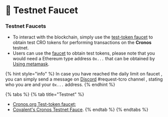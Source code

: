 # 🚰 Testnet Faucet

### Testnet Faucets

* To interact with the blockchain, simply use the [test-token faucet](https://cronos.org/faucet) to obtain test CRO tokens for performing transactions on the **Cronos** testnet.
* Users can use the [faucet](https://cronos.org/faucet) to obtain test tokens, please note that you would need a Ethereum type address `0x...` that can be obtained by [Using metamask](metamask.md#using-metamask-on-cronos-testnet).

{% hint style="info" %}
In case you have reached the daily limit on faucet , you can simply send a message on [Discord](https://discord.gg/pahqHz26q4) #request-tcro channel , stating who you are and your `0x...` address.
{% endhint %}

{% tabs %}
{% tab title="Testnet" %}
* [Cronos.org Test-token faucet](https://cronos.org/faucet);
* [Covalent's Cronos Testnet Fauce](https://www.covalenthq.com/faucet/).
{% endtab %}
{% endtabs %}
